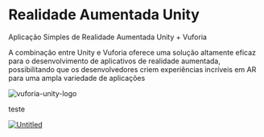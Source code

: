# Realidade Aumentada Unity

Aplicação Simples de Realidade Aumentada Unity + Vuforia

A combinação entre Unity e Vuforia oferece uma solução altamente eficaz para o desenvolvimento de aplicativos de realidade aumentada, possibilitando que os desenvolvedores criem experiências incríveis em AR para uma ampla variedade de aplicações

<img src="https://i.ibb.co/zPXGT5j/vuforia-unity-logo.png" alt="vuforia-unity-logo" border="0" />

teste

<a href="https://imgbb.com/"><img src="https://i.ibb.co/5WnXnYd/Untitled.gif" alt="Untitled" border="0" /></a>

